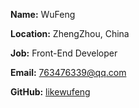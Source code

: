 **Name:** WuFeng

**Location:** ZhengZhou, China

**Job:** Front-End Developer

**Email:** 763476339@qq.com

**GitHub:**  [likewufeng](https://github.com/likewufeng)